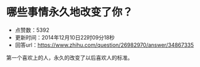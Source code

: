 # 哪些事情永久地改变了你？
- 点赞数：5392
- 更新时间：2014年12月10日22时09分18秒
- 回答url：https://www.zhihu.com/question/26982970/answer/34867335
<body>
 <p data-pid="7Wq3srma">第一个喜欢上的人，永久的改变了以后喜欢人的标准。</p>
</body>